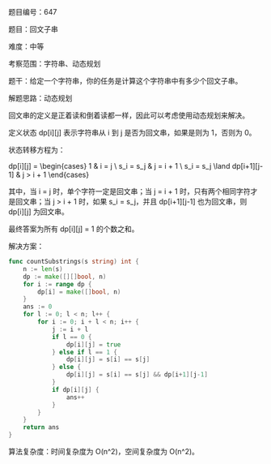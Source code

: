 题目编号：647

题目：回文子串

难度：中等

考察范围：字符串、动态规划

题干：给定一个字符串，你的任务是计算这个字符串中有多少个回文子串。

解题思路：动态规划

回文串的定义是正着读和倒着读都一样，因此可以考虑使用动态规划来解决。

定义状态 dp[i][j] 表示字符串从 i 到 j 是否为回文串，如果是则为 1，否则为 0。

状态转移方程为：


dp[i][j] = \begin{cases}
1 & i = j \\
s_i = s_j & j = i + 1 \\
s_i = s_j \land dp[i+1][j-1] & j > i + 1
\end{cases}


其中，当 i = j 时，单个字符一定是回文串；当 j = i + 1 时，只有两个相同字符才是回文串；当 j > i + 1 时，如果 s_i = s_j，并且 dp[i+1][j-1] 也为回文串，则 dp[i][j] 为回文串。

最终答案为所有 dp[i][j] = 1 的个数之和。

解决方案：

```go
func countSubstrings(s string) int {
    n := len(s)
    dp := make([][]bool, n)
    for i := range dp {
        dp[i] = make([]bool, n)
    }
    ans := 0
    for l := 0; l < n; l++ {
        for i := 0; i + l < n; i++ {
            j := i + l
            if l == 0 {
                dp[i][j] = true
            } else if l == 1 {
                dp[i][j] = s[i] == s[j]
            } else {
                dp[i][j] = s[i] == s[j] && dp[i+1][j-1]
            }
            if dp[i][j] {
                ans++
            }
        }
    }
    return ans
}
```

算法复杂度：时间复杂度为 O(n^2)，空间复杂度为 O(n^2)。